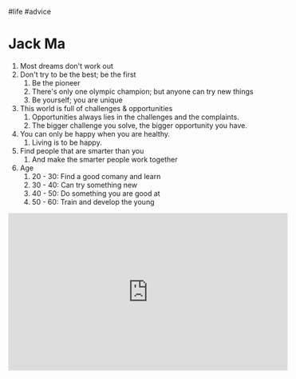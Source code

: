 #life #advice

# Jack Ma
1. Most dreams don't work out
2. Don't try to be the best; be the first
	1. Be the pioneer
	2. There's only one olympic champion; but anyone can try new things
	3. Be yourself; you are unique
3. This world is full of challenges & opportunities
	1. Opportunities always lies in the challenges and the complaints.
	2. The bigger challenge you solve, the bigger opportunity you have.
4. You can only be happy when you are healthy.
	1. Living is to be happy.
5. Find people that are smarter than you
	1. And make the smarter people work together
6. Age
	1. 20 - 30: Find a good comany and learn
	2. 30 - 40: Can try something new
	3. 40 - 50: Do something you are good at
	4. 50 - 60: Train and develop the young
<iframe width="560" height="315" src="https://www.youtube.com/embed/O-YE70WUXhM" title="YouTube video player" frameborder="0" allow="accelerometer; autoplay; clipboard-write; encrypted-media; gyroscope; picture-in-picture" allowfullscreen></iframe>

